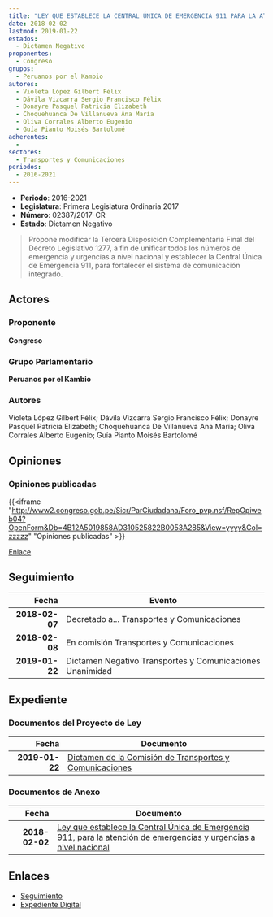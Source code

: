 ```yaml
---
title: "LEY QUE ESTABLECE LA CENTRAL ÚNICA DE EMERGENCIA 911 PARA LA ATENCIÓN DE EMERGENCIAS Y URGENCIAS A NIVEL NACIONAL"
date: 2018-02-02
lastmod: 2019-01-22
estados: 
  - Dictamen Negativo
proponentes: 
  - Congreso
grupos: 
  - Peruanos por el Kambio
autores: 
  - Violeta López Gilbert Félix
  - Dávila Vizcarra Sergio Francisco Félix
  - Donayre Pasquel Patricia Elizabeth
  - Choquehuanca De Villanueva Ana María
  - Oliva Corrales Alberto Eugenio
  - Guía Pianto Moisés Bartolomé
adherentes: 
  - 
sectores: 
  - Transportes y Comunicaciones
periodos: 
  - 2016-2021
---
```


- **Periodo**: 2016-2021
- **Legislatura**: Primera Legislatura Ordinaria 2017
- **Número**: 02387/2017-CR
- **Estado**: Dictamen Negativo

> Propone modificar la Tercera Disposición Complementaria Final del Decreto Legislativo 1277, a fin de unificar todos los números de emergencia y urgencias a nivel nacional y establecer la Central Única de Emergencia 911, para fortalecer el sistema de comunicación integrado.


## Actores

### Proponente

**Congreso**

### Grupo Parlamentario

**Peruanos por el Kambio**

### Autores

Violeta López Gilbert Félix; Dávila Vizcarra Sergio Francisco Félix; Donayre Pasquel Patricia Elizabeth; Choquehuanca De Villanueva Ana María; Oliva Corrales Alberto Eugenio; Guía Pianto Moisés Bartolomé


## Opiniones

### Opiniones publicadas

{{<iframe "http://www2.congreso.gob.pe/Sicr/ParCiudadana/Foro_pvp.nsf/RepOpiweb04?OpenForm&Db=4B12A5019858AD310525822B0053A285&View=yyyy&Col=zzzzz" "Opiniones publicadas" >}}

[Enlace](http://www2.congreso.gob.pe/Sicr/ParCiudadana/Foro_pvp.nsf/RepOpiweb04?OpenForm&Db=4B12A5019858AD310525822B0053A285&View=yyyy&Col=zzzzz)

## Seguimiento

| Fecha | Evento |
|------:|--------|
| **2018-02-07** | Decretado a... Transportes y Comunicaciones|
| **2018-02-08** | En comisión Transportes y Comunicaciones|
| **2019-01-22** | Dictamen Negativo Transportes y Comunicaciones Unanimidad|


## Expediente


### Documentos del Proyecto de Ley

| Fecha | Documento |
|------:|--------|
| **2019-01-22** | [Dictamen de la Comisión de Transportes y Comunicaciones](http://www.leyes.congreso.gob.pe/Documentos/2016_2021/Dictamenes/Proyectos_de_Ley/02387DC23MAY20190122.pdf) |

### Documentos de Anexo

| Fecha | Documento |
|------:|--------|
| **2018-02-02** | [Ley que establece la Central Única de Emergencia 911, para la atención de emergencias y urgencias a nivel nacional](http://www.leyes.congreso.gob.pe/Documentos/2016_2021/Proyectos_de_Ley_y_de_Resoluciones_Legislativas/PL0238720180202.pdf) |

## Enlaces 

- [Seguimiento](http://www2.congreso.gob.pe/Sicr/TraDocEstProc/CLProLey2016.nsf/f7fff46988ca05b1052578e100829cc7/16880b2ed7352ae5052582290004e151?OpenDocument)
- [Expediente Digital](http://www2.congreso.gob.pe/Sicr/TraDocEstProc/CLProLey2016.nsf/f7fff46988ca05b1052578e100829cc7/16880b2ed7352ae5052582290004e151?OpenDocument&Click=05257FB7005EB655.eb71d0cf91d8294e05256cdf006b5706/$Body/0.1C6C)
